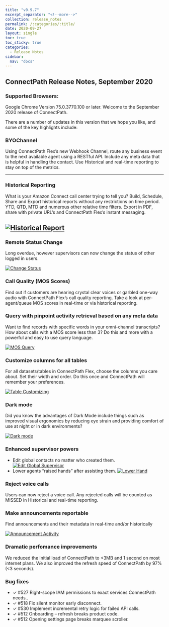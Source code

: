 ```yaml
---
title: "v0.9.7"
excerpt_separator: "<!--more-->"
collection: release_notes
permalink: /:categories/:title/
date: 2020-09-27
layout: single
toc: true
toc_sticky: true
categories:
  - Release Notes
sidebar:
  nav: "docs"
---
```


## ConnectPath Release Notes, September 2020

### Supported Browsers: 

Google Chrome Version 75.0.3770.100 or later. Welcome to the September 2020 release of ConnectPath. 

There are a number of updates in this version that we hope you like, and some of the key highlights include: 

### BYOChannel

Using ConnectPath Flex’s new Webhook Channel, route any business event to the next available agent using a RESTful API. Include any meta data that is helpful in handling the contact. Use Historical and real-time reporting to stay on top of the metrics.

----

### Historical Reporting

What is your Amazon Connect call center trying to tell you? Build, Schedule, Share and Export historical reports without any restrictions on time period. YTD, QTD, MTD and numerous other relative time filters. Export in PDF, share with private URL’s and ConnectPath Flex’s instant messaging.

[![Historical Report](/assets/images/historical-reports.jpg)](/assets/images/historical-reports.jpg)
----

### Remote Status Change

Long overdue, however supervisors can now change the status of other logged in users.

[![Change Status](/assets/images/change-status.jpg)](/assets/images/change-status.jpg)

### Call Quality (MOS Scores)

Find out if customers are hearing crystal clear voices or garbled one-way audio with ConnectPath Flex’s call quality reporting. Take
a look at per-agent/queue MOS scores in real-time or via historical reporting.

### Query with pinpoint activity retrieval based on any meta data

Want to find records with specific words in your omni-channel transcripts? How about calls with a MOS score less than 3? Do this and more with a powerful and easy to use query language.

[![MOS Query](/assets/images/mos-query.jpg)](/assets/images/mos-query.jpg)

### Customize columns for all tables

For all datasets/tables in ConnectPath Flex, choose the columns you care about. Set their width and order. Do this once
and ConnectPath will remember your preferences.

[![Table Customizing](/assets/images/customize-table.jpg)](/assets/images/customize-table.jpg)

### Dark mode

Did you know the advantages of Dark Mode include things such as improved visual ergonomics by reducing eye strain and providing
comfort of use at night or in dark environments? 

[![Dark mode](/assets/images/dark-mode.jpg)](/assets/images/dark-mode.jpg)

### Enhanced supervisor powers

- Edit global contacts no matter who created them.
[![Edit Global Supervisor](/assets/images/edit-global-supervisor.jpg)](/assets/images/edit-global-supervisor.jpg)
- Lower agents “raised hands” after assisting them.
[![Lower Hand](/assets/images/lower-hand.jpg)](/assets/images/lower-hand.jpg)

### Reject voice calls

Users can now reject a voice call. Any rejected calls will be counted as MISSED in Historical and real-time reporting.

### Make announcements reportable 

Find announcements and their metadata in real-time and/or historically

[![Announcement Activity](/assets/images/announcement-activity.jpg)](/assets/images/announcement-activity.jpg)

### Dramatic perfomance improvements

We reduced the initial load of ConnectPath to <3MB and 1 second on most internet plans. We also improved the refresh speed of ConnectPath by 97% (<3 seconds).

### Bug fixes

- ✓ #527 Right-scope IAM permissions to exact services ConnectPath needs..
- ✓ #518 Fix silent monitor early disconnect.
- ✓ #530 Implement incremental retry logic for failed API calls.
- ✓ #512 Onboarding – refresh breaks product code.
- ✓ #512 Opening settings page breaks marquee scroller.
